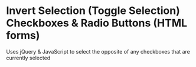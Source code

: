 # Invert Selection (Toggle Selection) Checkboxes & Radio Buttons (HTML forms)

Uses jQuery & JavaScript to select the opposite of any checkboxes that are currently selected